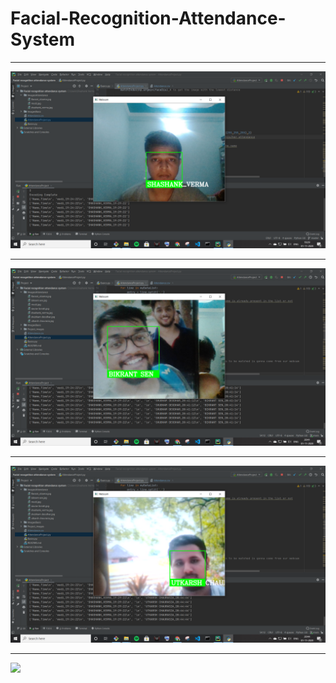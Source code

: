 <h1>Facial-Recognition-Attendance-System</h1>
<hr>
<img src=https://github.com/Shashank1816/Facial-Recognition-Attendance-System/blob/main/Project_images/2020-11-01%20(11).png>
<hr>
<img src=https://github.com/Shashank1816/Facial-Recognition-Attendance-System/blob/main/Project_images/2020-11-01%20(14).png>
<hr>
<img src=https://github.com/Shashank1816/Facial-Recognition-Attendance-System/blob/main/Project_images/2020-11-01%20(16).png>
<hr>
<img src=https://github.com/Shashank1816/Facial-Recognition-Attendance-System/blob/main/Project_images/2020-11-01%20(15).png>
